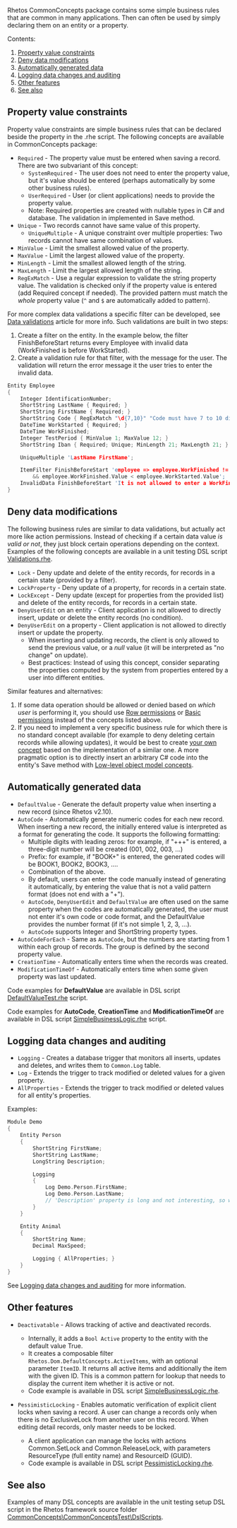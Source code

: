 Rhetos CommonConcepts package contains some simple business rules that are common in many applications.
Then can often be used by simply declaring them on an entity or a property.

Contents:

1. [Property value constraints](#property-value-constraints)
2. [Deny data modifications](#deny-data-modifications)
3. [Automatically generated data](#automatically-generated-data)
4. [Logging data changes and auditing](#logging-data-changes-and-auditing)
5. [Other features](#other-features)
6. [See also](#see-also)

## Property value constraints

Property value constraints are simple business rules that can be declared beside the property in the .rhe script.
The following concepts are available in CommonConcepts package:

* `Required` - The property value must be entered when saving a record.
  There are two subvariant of this concept:
  * `SystemRequired` - The user does not need to enter the property value, but it's value should be entered (perhaps automatically by some other business rules).
  * `UserRequired` - User (or client applications) needs to provide the property value.
  * Note: Required properties are created with nullable types in C# and database.
    The validation in implemented in Save method.
* `Unique` - Two records cannot have same value of this property.
  * `UniqueMultiple` - A unique constraint over multiple properties:
    Two records cannot have same combination of values.
* `MinValue` - Limit the smallest allowed value of the property.
* `MaxValue` - Limit the largest allowed value of the property.
* `MinLength` - Limit the smallest allowed length of the string.
* `MaxLength` - Limit the largest allowed length of the string.
* `RegExMatch` - Use a regular expression to validate the string property value.
  The validation is checked only if the property value is entered (add Required concept if needed).
  The provided pattern must match the *whole* property value (`^` and `$` are automatically added to pattern).

For more complex data validations a specific filter can be developed,
see [Data validations](Data-validations) article for more info.
Such validations are built in two steps:

1. Create a filter on the entity.
   In the example below, the filter FinishBeforeStart returns every Employee with invalid data
   (WorkFinished is before WorkStarted).
2. Create a validation rule for that filter, with the message for the user.
   The validation will return the error message it the user tries to enter the invalid data.

```c
Entity Employee
{
    Integer IdentificationNumber;
    ShortString LastName { Required; }
    ShortString FirstName { Required; }
    ShortString Code { RegExMatch "\d{7,10}" "Code must have 7 to 10 digits."; }
    DateTime WorkStarted { Required; }
    DateTime WorkFinished;
    Integer TestPeriod { MinValue 1; MaxValue 12; }
    ShortString Iban { Required; Unique; MinLength 21; MaxLength 21; }

    UniqueMultiple 'LastName FirstName';

    ItemFilter FinishBeforeStart 'employee => employee.WorkFinished != null
        && employee.WorkFinished.Value < employee.WorkStarted.Value';
    InvalidData FinishBeforeStart 'It is not allowed to enter a WorkFinished time before the WorkStarted time.';
}
```

## Deny data modifications

The following business rules are similar to data validations, but actually act more like action permissions.
Instead of checking if a certain data value *is valid or not*, they just block certain operations depending on the context.
Examples of the following concepts are available in a unit testing DSL script
[Validations.rhe](https://github.com/Rhetos/Rhetos/blob/master/CommonConcepts/CommonConceptsTest/DslScripts/Validations.rhe).

* `Lock` - Deny update and delete of the entity records, for records in a certain state (provided by a filter).
* `LockProperty` - Deny update of a property, for records in a certain state.
* `LockExcept` - Deny update (except for properties from the provided list) and delete of the entity records, for records in a certain state.
* `DenyUserEdit` on an entity - Client application is not allowed to directly insert, update or delete the entity records (no condition).
* `DenyUserEdit` on a property - Client application is not allowed to directly insert or update the property.
  * When inserting and updating records, the client is only allowed to send the previous value, or a *null* value (it will be interpreted as "no change" on update).
  * Best practices: Instead of using this concept, consider separating the properties computed by the system from properties entered by a user into different entities.

Similar features and alternatives:

1. If some data operation should be allowed or denied based on *which user* is performing it,
   you should use [Row permissions](RowPermissions-concept) or [Basic permissions](Basic-permissions)
   instead of the concepts listed above.
2. If you need to implement a very specific business rule for which there is no
   standard concept available
   (for example to deny deleting certain records while allowing updates),
   it would be best to create [your own concept](Rhetos-concept-development)
   based on the implementation of a similar one.
   A more pragmatic option is to directly insert an arbitrary C# code into the entity's
   Save method with [Low-level object model concepts](Low-level-object-model-concepts).

## Automatically generated data

* `DefaultValue` - Generate the default property value when inserting a new record (since Rhetos v2.10).
* `AutoCode` - Automatically generate numeric codes for each new record. When inserting a new record, the initially entered value is interpreted as a format for generating the code. It supports the following formatting:
  * Multiple digits with leading zeros: for example, if "+++" is entered, a three-digit number will be created (001, 002, 003, ...)
  * Prefix: for example, if "BOOK+" is entered, the generated codes will be BOOK1, BOOK2, BOOK3, ....
  * Combination of the above.
  * By default, users can enter the code manually instead of generating it automatically, by entering the value that is not a valid pattern format (does not end with a "+").
  * `AutoCode`, `DenyUserEdit` and `DefaultValue` are often used on the same property when the codes are automatically generated, the user must not enter it's own code or code format, and the DefaultValue provides the number format (if it's not simple 1, 2, 3, ...).
  * `AutoCode` supports Integer and ShortString property types.
* `AutoCodeForEach` - Same as `AutoCode`, but the numbers are starting from 1 within each group of records. The group is defined by the second property value.
* `CreationTime` - Automatically enters time when the records was created.
* `ModificationTimeOf` - Automatically enters time when some given property was last updated.

Code examples for **DefaultValue** are available in DSL script [DefaultValueTest.rhe](https://github.com/Rhetos/Rhetos/blob/master/CommonConcepts/CommonConceptsTest/DslScripts/DefaultValueTest.rhe) script.

Code examples for **AutoCode**, **CreationTime** and **ModificationTimeOf** are available in DSL script [SimpleBusinessLogic.rhe](https://github.com/Rhetos/Rhetos/blob/master/CommonConcepts/CommonConceptsTest/DslScripts/SimpleBusinessLogic.rhe) script.

## Logging data changes and auditing

* `Logging` - Creates a database trigger that monitors all inserts, updates and deletes, and writes them to `Common.Log` table.
* `Log` - Extends the trigger to track modified or deleted values for a given property.
* `AllProperties` - Extends the trigger to track modified or deleted values for all entity's properties.

Examples:

```C
Module Demo
{
    Entity Person
    {
        ShortString FirstName;
        ShortString LastName;
        LongString Description;

        Logging
        {
            Log Demo.Person.FirstName;
            Log Demo.Person.LastName;
            // 'Description' property is long and not interesting, so we don't want to log it's values.
        }
    }

    Entity Animal
    {
        ShortString Name;
        Decimal MaxSpeed;

        Logging { AllProperties; }
    }
}
```

See [Logging data changes and auditing](Logging#logging-data-changes-and-auditing) for more information.

## Other features

* `Deactivatable` - Allows tracking of active and deactivated records.
  * Internally, it adds a `Bool Active` property to the entity with the default value True.
  * It creates a composable filter `Rhetos.Dom.DefaultConcepts.ActiveItems`,
    with an optional parameter `ItemID`.
    It returns all active items and additionally the item with the given ID.
    This is a common pattern for lookup that needs to display the current item whether it is active or not.
  * Code example is available in DSL script [SimpleBusinessLogic.rhe](https://github.com/Rhetos/Rhetos/blob/master/CommonConcepts/CommonConceptsTest/DslScripts/SimpleBusinessLogic.rhe).

* `PessimisticLocking` - Enables automatic verification of explicit client locks when saving a record. A user can change a records only when there is no ExclusiveLock from another user on this record. When editing detail records, only master needs to be locked.
  * A client application can manage the locks with actions Common.SetLock and Common.ReleaseLock, with parameters ResourceType (full entity name) and ResourceID (GUID).
  * Code example is available in DSL script [PessimisticLocking.rhe](https://github.com/Rhetos/Rhetos/blob/master/CommonConcepts/CommonConceptsTest/DslScripts/PessimisticLocking.rhe).

## See also

Examples of many DSL concepts are available in the unit testing setup DSL script in the Rhetos framework source folder [CommonConcepts\CommonConceptsTest\DslScripts](https://github.com/Rhetos/Rhetos/tree/master/CommonConcepts/CommonConceptsTest/DslScripts).
